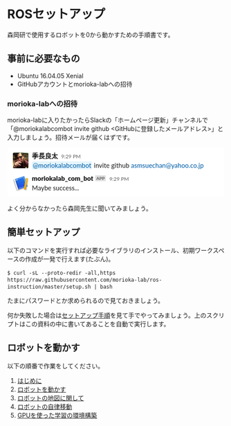 # ROSセットアップ
森岡研で使用するロボットを0から動かすための手順書です。

## 事前に必要なもの
* Ubuntu 16.04.05 Xenial
* GitHubアカウントとmorioka-labへの招待

### morioka-labへの招待
morioka-labに入りたかったらSlackの「ホームページ更新」チャンネルで「@moriokalabcombot invite github <GitHubに登録したメールアドレス>」と入力しましょう。招待メールが届くはずです。

![invite-github](/docs/images/invite-github.png)

よく分からなかったら森岡先生に聞いてみましょう。

## 簡単セットアップ
以下のコマンドを実行すれば必要なライブラリのインストール、初期ワークスペースの作成が一発で行えます(たぶん)。

```shell
$ curl -sL --proto-redir -all,https https://raw.githubusercontent.com/morioka-lab/ros-instruction/master/setup.sh | bash
```

たまにパスワードとか求められるので見ておきましょう。

何か失敗した場合は[セットアップ手順](/docs/instruction.md)を見て手でやってみましょう。上のスクリプトはこの資料の中に書いてあることを自動で実行します。

## ロボットを動かす
以下の順番で作業をしてください。

1. [はじめに](/docs/get_started.md)
2. [ロボットを動かす](/docs/move_robot.md)
3. [ロボットの地図に関して](/docs/map.md)
4. [ロボットの自律移動](/docs/autonomous_mobile.md)
5. [GPUを使った学習の環境構築](/docs/setup_for_machine_learning.md)
